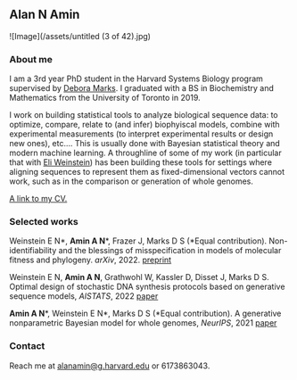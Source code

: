 ## Alan N Amin
![Image](/assets/untitled (3 of 42).jpg)

### About me

I am a 3rd year PhD student in the Harvard Systems Biology program supervised by [Debora Marks](https://www.deboramarkslab.com/).
I graduated with a BS in Biochemistry and Mathematics from the University of Toronto in 2019.

I work on building statistical tools to analyze biological sequence data: to optimize, compare, relate to (and infer) biophyiscal models, combine with experimental measurements (to interpret experimental results or design new ones), etc....
This is usually done with Bayesian statistical theory and modern machine learning.
A throughline of some of my work (in particular that with [Eli Weinstein](https://eweinstein.github.io/)) has been building these tools for settings where aligning sequences to represent them as fixed-dimensional vectors cannot work, such as in the comparison or generation of whole genomes.

[A link to my CV.](https://github.com/AlanNawzadAmin/alannawzadamin.github.io/blob/main/assets/CV_220413.pdf)

### Selected works

Weinstein E N*,  **Amin A N***, Frazer J, Marks D S (*Equal contribution). Non-identifiability and the blessings of misspecification in models of molecular fitness and phylogeny. _arXiv_, 2022. [preprint](https://www.biorxiv.org/content/10.1101/2022.01.29.478324v1)

Weinstein E N, **Amin A N**, Grathwohl W, Kassler D, Disset J, Marks D S. Optimal design of stochastic DNA synthesis protocols based on generative sequence models, _AISTATS_, 2022 [paper](https://proceedings.mlr.press/v151/weinstein22a)

**Amin A N***, Weinstein E N*, Marks D S (*Equal contribution). A generative nonparametric Bayesian model for whole genomes, _NeurIPS_, 2021 [paper](https://proceedings.neurips.cc/paper/2021/hash/e9dcb63ca828d0e00cd05b445099ed2e-Abstract.html)

<!-- **Amin A N**, Lin Y-H, Das S, Chan H S. “Theory for a Sequence-Specific "Fuzzy" Binding Mechanism Between a Pair of Intrinsically Disordered Proteins”, _J Phys Chem B_, 2020 [paper](https://pubs.acs.org/doi/10.1021/acs.jpcb.0c04575)

Das S, **Amin A N**, Lin Y-H, Chan H S. “Coarse-grained residue-based models of disordered protein condensates: utility and limitations of simple charge pattern parameters.” _Phys. Chem. Chem. Phys._, 2018 [paper](https://pubs.rsc.org/en/content/articlelanding/2018/CP/C8CP05095C)

Delplace V, Ortin-Martinex A, Tsai E L S, **Amin A N**, Wallace V and Shoichet M S. “Controlled Release Strategy Designed for Intravitreal Protein Delivery to the Retina.” _J. Control. Release_, 2018. [paper](https://www.sciencedirect.com/science/article/pii/S0168365918306497?via%3Dihub) -->


### Contact
Reach me at alanamin@g.harvard.edu or 6173863043.


